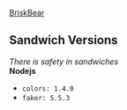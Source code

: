 [BriskBear](https://github.com/briskbear)
## Sandwich Versions  
_There is safety in sandwiches_  
__Nodejs__ 
 - `colors: 1.4.0`  
 - `faker: 5.5.3`  

<!--
**deftclaw/deftclaw** is a ✨ _special_ ✨ repository because its `README.md` (this file) appears on your GitHub profile.

Here are some ideas to get you started:

- 🔭 I’m currently working on ...
- 🌱 I’m currently learning ...
- 👯 I’m looking to collaborate on ...
- 🤔 I’m looking for help with ...
- 💬 Ask me about ...
- 📫 How to reach me: ...
- ⚡ Fun fact: ...
-->
